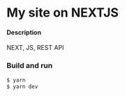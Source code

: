 # My site on NEXTJS

#### Description

NEXT, JS, REST API

### Build and run

```bash
$ yarn
$ yarn dev
```

